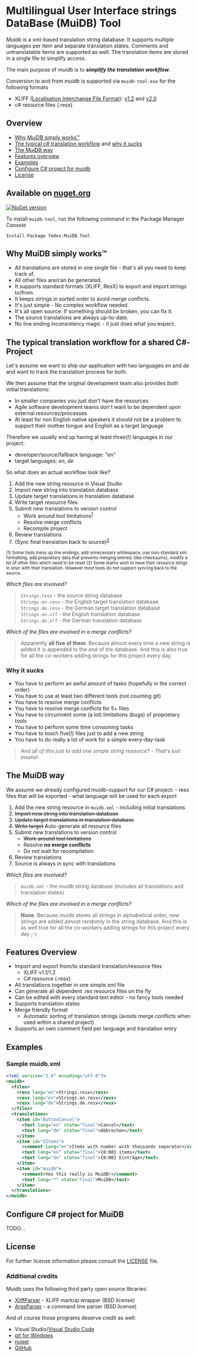 # Multilingual User Interface strings DataBase (MuiDB) Tool

*Muidb* is a xml-based translation string database. It supports multiple languages per item and separate
translation states. Comments and untranslatable items are supported as well. The translation items are
stored in a single file to simplify access.

The main purpose of *muidb* is to ***simplify the translation workflow***. 

Conversion to and from *muidb* is supported via `muidb-tool.exe` for the following formats
  - XLIFF ([Localisation Interchange File Format](https://www.oasis-open.org/committees/tc_home.php?wg_abbrev=xliff)): 
  [v1.2](http://docs.oasis-open.org/xliff/xliff-core/xliff-core.html) and [v2.0](http://docs.oasis-open.org/xliff/xliff-core/v2.0/os/xliff-core-v2.0-os.html)
  - c# resource files (.resx)  

## Overview

- [Why MuiDB simply works™](#muidb-simply-works)
- [The typical c# translation workflow](#typical-workflow) and [why it sucks](#why-it-sucks)
- [The MuiDB way](#muidb-workflow) 
- [Features overview](#features-overview)
- [Examples](#examples)
- [Configure C# project for muidb](#configure-project)
- [License](#license)


## Available on [nuget.org](https://www.nuget.org/packages/fmdev.MuiDB.Tool/)
[![NuGet version](https://badge.fury.io/nu/fmdev.MuiDB.Tool.svg)](https://badge.fury.io/nu/fmdev.MuiDB.Tool)

To install `muidb-tool`, run the following command in the Package Manager Console

    Install-Package fmdev.MuiDB.Tool

## Why MuiDB simply works™ <a name="muidb-simply-works"></a>
- All translations are stored in one single file - that's all you need to keep track of.
- All other files are/can be generated.
- It supports standard formats (XLIFF, ResX) to export and import strings to/from.
- It keeps strings in sorted order to avoid merge conflicts.
- It's just simple - No complex workflow needed.
- It's all open source. If something should be broken, you can fix it.
- The source translations are always up-to-date.
- No line ending inconsistency magic - it just does what you expect. 

## The typical translation workflow for a shared C#-Project <a name="typical-workflow"></a>

Let's assume we want to ship our application with two languages *en* and *de* and 
want to track the translation process for both.

We then assume that the original development team also provides *both* initial translations:
  - In smaller companies you just don't have the resources
  - Agile software development teams don't want to be dependent upon external resources/processes
  - At least for non English native speakers it should not be a problem to support their mother
   tongue and English as a target language 

Therefore we usually end up having at least three(!) languages in our project:
  - developer/source/fallback language: *"en"*
  - target languages: *en*, *de*

So what does an actual workflow look like?

1. Add the new string resource in Visual Studio
2. Import new string into translation database
3. Update target translations in translation database
4. Write target resource files
5. Submit new translations to version control  
    - Work around tool limitations<sup>[1](#tool-limitations)</sup> 
    - Resolve merge conflicts  
    - Recompile project
6. Review translations
7. (Sync final translation back to source)<sup>[2](#sync-back-footnote)</sup>

<small>
<a name="tool-limitations">(1)</a> Some tools mess up line endings, add unnecessary whitespace, 
use non-standard xml formatting, add proprietary data that prevents merging entirely (like checksums), 
modify a lot of other files which need to be reset
<a name="sync-back-footnote">(2)</a> Some teams wish to have their resource stings in snyc with their 
translation. However most tools do not support syncing back to the source.
</small>


*Which files are involved?*

>`Strings.resx` - the source string database  
>`Strings.en.resx` - the English target translation database   
>`Strings.de.resx` - the German target translation database  
>`Strings.en.xlf` - the English translation database  
>`Strings.de.xlf` - the German translation database

*Which of the files are involved in a merge conflicts?*

> Apparently **all five of them**. Because almost every time a new string is added it is appended to the *end*
 of the database. And this is also true for all the co-workers adding strings for this project every day. 


### Why it sucks
- You have to perform an awful amount of tasks (hopefully in the correct order)
- You have to use at least two different tools (not counting git) 
- You have to resolve merge conflicts
- You have to resolve merge conflicts for 5+ files
- You have to circumvent some (a lot) limitations (bugs) of proprietary tools
- You have to perform some time consuming tasks
- You have to touch five(!) files just to add a new string
- You have to do really a lot of work for a simple every-day-task

>*And all of this just to add one simple string resource? - That's just insane!*   


## The MuiDB way<a name="muidb-workflow"></a>
We assume we already configured muidb-support for our C# project:
    - resx files that will be exported
    - what language will be used for each export

1. Add the new string resource in `muidb.xml` - including initial translations 
2. ~~Import new string into translation database~~
3. ~~Update target translations in translation database~~
4. ~~Write target~~ Auto-generate all resource files 
5. Submit new translations to version control  
    - ~~Work around tool limitations~~ 
    - Resolve **no merge conflicts**
    - Do not wait for recompilation
6. Review translations
7. Source is always in sync with translations

*Which files are involved?*

> `muidb.xml` - the *muidb* string database (includes all translations and translation states)

*Which of the files are involved in a merge conflicts?*

> **None**. Because muidb stores all strings in alphabetical order, new strings are added almost 
randomly in the string database. And this is as well true for all the co-workers adding strings for this
 project every day ;-)


## Features Overview
- Import and export from/to standard translation/resource files
   - XLIFF v1.1/1.2
   - C# resource (.resx)
- All translations together in one simple xml file
- Can generate all dependent .rex resource files on the fly
- Can be edited with every standard text editor - no fancy tools needed
- Supports translation states
- Merge friendly format
   - Automatic sorting of translation strings (avoids merge conflicts when used within a shared project)
- Supports an own comment field per language and translation entry


## Examples

### Sample muidb.xml
```xml
<?xml version="1.0" encoding="utf-8"?>
<muidb>
  <files>
    <resx lang="en">Strings.resx</resx>
    <resx lang="en">Strings.en.resx</resx>
    <resx lang="de">Strings.de.resx</resx>
  </files>
  <translations>
    <item id="ButtonCancel">
      <text lang="en" state="final">Cancel</text>
      <text lang="de" state="final">Abbrechen</text>
    </item>
    <item id="XItems">
      <comment lang="en">Items with number with thousands separator</comment>
      <text lang="en" state="final">{0:N0} items</text>
      <text lang="de" state="final">{0:N0} Einträge</text>
    </item>
    <item id="muidb">
      <comment>Yes this really is MuiDB!</comment>
      <text lang="*" state="final">MuiDB</text>
    </item>
  </translations>
</muidb>
```

## Configure C# project for MuiDB <a name="configure-project"></a>
TODO...

## License
For further license information please consult the [LICENSE](LICENSE) file.  

### Additional credits
Muidb uses the following third party open source libraries:
  - [XliffParser](https://github.com/fmuecke/XliffParser) - XLIFF markup wrapper (BSD license)
  - [ArgsParser](https://github.com/fmuecke/ArgsParser) - a command line parser (BSD license)

And of course those programs deserve credit as well:
  - Visual Studio/[Visual Studio Code](https://code.visualstudio.com)
  - [git for Windows](https://git-scm.com)
  - [nuget](https://nuget.org)
  - [GitHub](https://github.com/)
  